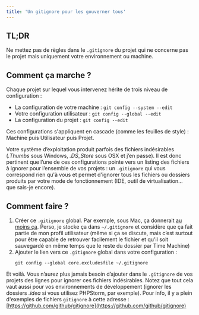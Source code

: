 ```yaml
---
title: 'Un gitignore pour les gouverner tous'
---
```


## TL;DR

Ne mettez pas de règles dans le `.gitignore` du projet qui ne concerne pas le
projet mais uniquement votre environnement ou machine.

<!-- more -->

## Comment ça marche ?

Chaque projet sur lequel vous intervenez hérite de trois niveau de
configuration :

-   La configuration de votre machine : `git config --system --edit`
-   Votre configuration utilisateur : `git config --global --edit`
-   La configuration du projet : `git config --edit`

Ces configurations s'appliquent en cascade (comme les feuilles de style) :
Machine puis Utilisateur puis Projet.

Votre système d’exploitation produit parfois des fichiers indésirables
(_.Thumbs_ sous Windows, _.DS_Store_ sous OSX et j’en passe). Il est donc
pertinent que l’une de ces configurations pointe vers un listing des fichiers à
ignorer pour l’ensemble de vos projets : un `.gitignore` qui vous correspond
rien qu'à vous et permet d'ignorer tous les fichiers ou dossiers produits par
votre mode de fonctionnement (IDE, outil de virtualisation… que sais-je encore).

## Comment faire ?

1.  Créer ce `.gitignore` global. Par exemple, sous Mac, ça donnerait
    [au moins ça](https://github.com/github/gitignore/blob/main/Global/macOS.gitignore).
    Perso, je stocke ça dans `~/.gitignore` et considère que ça fait partie de
    mon profil utilisateur (même si ça se discute, mais c’est surtout pour être
    capable de retrouver facilement le fichier et qu'il soit sauvegardé en même
    temps que le reste du dossier par Time Machine)
2.  Ajouter le lien vers ce `.gitignore` global dans votre configuration :
    ```
    git config --global core.excludesfile ~/.gitignore
    ```

Et voilà. Vous n’aurez plus jamais besoin d’ajouter dans le `.gitignore` de vos
projets des lignes pour ignorer ces fichiers indésirables. Notez que tout cela
vaut aussi pour vos environnements de développement (ignorer les dossiers
_.idea_ si vous utilisez PHPStorm, par exemple). Pour info, il y a plein
d'exemples de fichiers `gitignore` à cette adresse :
[https://github.com/github/gitignore](https://github.com/github/gitignore)

